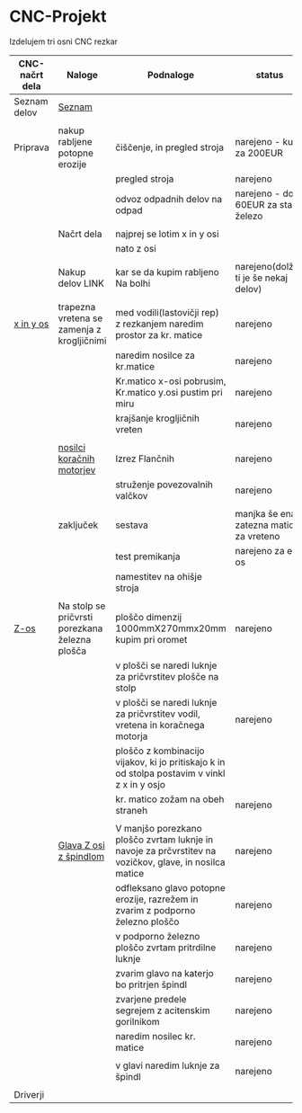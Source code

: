 # CNC-Projekt

Izdelujem tri osni CNC rezkar


| CNC-načrt dela      | Naloge                                                                 | Podnaloge                                                               |status                                   |
|---------------------|------------------------------------------------------------------------|-------------------------------------------------------------------------|-----------------------------------------|
| Seznam delov        | [Seznam](https://github.com/dolnleon/CNC-Projekt/blob/main/SeznamDelov.md) |                                                                     |                                         |
|                     |                                                                        |                                                                         |                                         |
| Priprava            | nakup rabljene potopne erozije                                         | čiščenje, in pregled stroja                                             | narejeno - kupil za 200EUR              |
|                     |                                                                        | pregled stroja                                                          | narejeno                                |
|                     |                                                                        | odvoz odpadnih delov na odpad                                           | narejeno - dobil 60EUR za staro železo  |
|                     |                                                                        |                                                                         |                                         |
|                     | Načrt dela                                                             | najprej se lotim x in y osi                                             |                                         |
|                     |                                                                        | nato z osi                                                              |                                         |
|                     |                                                                        |                                                                         |                                         |
|                     | Nakup delov LINK                                                       | kar se da kupim rabljeno Na bolhi                                       | narejeno(dolžen ti je še nekaj delov)   |
|                     |                                                                        |                                                                         |                                         |
| [x in y os](https://github.com/dolnleon/CNC-Projekt/tree/main/X%2C%20Y-os) | trapezna vretena se zamenja z krogljičnimi | med vodili(lastovičji rep) z rezkanjem naredim prostor za kr. matice | narejeno        |
|                     |                                                                        | naredim nosilce za kr.matice                                            | narejeno                                |
|                     |                                                                        | Kr.matico x-osi pobrusim, Kr.matico y.osi pustim pri miru               | narejeno                                |
|                     |                                                                        | krajšanje krogljičnih vreten                                            | narejeno                                |
|                     |                                                                        |                                                                         |                                         |
|                     | [nosilci koračnih motorjev](https://github.com/dolnleon/CNC-Projekt/tree/main/X%2C%20Y-os/NosilciKoracnihMotorjev) | Izrez Flančnih              | narejeno                                |
|                     |                                                                        | struženje povezovalnih valčkov                                          | narejeno                                |
|                     |                                                                        |                                                                         |                                         |
|                     | zaključek                                                              | sestava                                                                 | manjka še ena zatezna matica za vreteno |
|                     |                                                                        | test premikanja                                                         | narejeno za eno os                      |
|                     |                                                                        | namestitev na ohišje stroja                                             |                                         |
|                     |                                                                        |                                                                         |                                         |
| [Z-os](https://github.com/dolnleon/CNC-Projekt/tree/main/Z-os) | Na stolp se pričvrsti porezkana železna plošča | ploščo dimenzij 1000mmX270mmx20mm kupim pri oromet   | narejeno                                |
|                     |                                                                        | v plošči se naredi luknje za pričvrstitev plošče na stolp               |                                         |
|                     |                                                                        | v plošči se naredi luknje za pričvrstitev vodil, vretena in koračnega motorja| narejeno                           |
|                     |                                                                        | ploščo z kombinacijo vijakov, ki jo pritiskajo k in od stolpa postavim v vinkl z x in y osjo |                    |
|                     |                                                                        | kr. matico zožam na obeh straneh                                        | narejeno                                |
|                     |                                                                        |                                                                         |                                         |
|                     | [Glava Z osi z špindlom](https://github.com/dolnleon/CNC-Projekt/tree/main/Glava) | V manjšo porezkano ploščo zvrtam luknje in navoje za prčvrstitev na vozičkov, glave, in nosilca matice | narejeno |
|                     |                                                                        | odfleksano glavo potopne erozije, razrežem in zvarim z podporno železno ploščo | narejeno                         |
|                     |                                                                        | v podporno železno ploščo zvrtam pritrdilne luknje                      | narejeno                                |
|                     |                                                                        | zvarim glavo na katerjo bo pritrjen špindl                              | narejeno                                |
|                     |                                                                        | zvarjene predele segrejem z acitenskim gorilnikom                       | narejeno                                |
|                     |                                                                        | naredim nosilec kr. matice                                              | narejeno                                |
|                     |                                                                        |                                                                         |                                         |
|                     |                                                                        | v glavi naredim luknje za špindl                                        | narejeno                                |
|                     |                                                                        |                                                                         |                                         |
| Driverji            |                                                                        |                                                                         |                                         |
